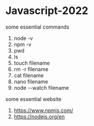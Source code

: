 # Javascript-2022

some essential commands

1) node -v
2) npm -v
3) pwd
4) ls
5) touch filename
6) rm -r filename
7) cat filename
8) nano filename
9) node --watch filename


some essential website
1) https://www.npmjs.com/
2) https://nodejs.org/en
   

